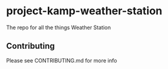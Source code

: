# project-kamp-weather-station

The repo for all the things Weather Station

## Contributing

Please see CONTRIBUTING.md for more info
